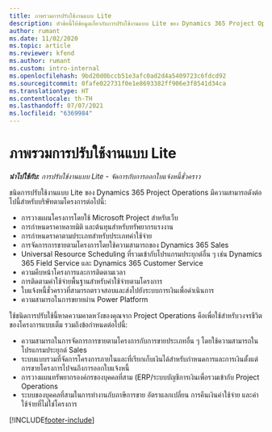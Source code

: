 ```yaml
---
title: ภาพรวมการปรับใช้งานแบบ Lite
description: หัวข้อนี้ให้ข้อมูลเกี่ยวกับการปรับใช้งานแบบ Lite ของ Dynamics 365 Project Operations
author: rumant
ms.date: 11/02/2020
ms.topic: article
ms.reviewer: kfend
ms.author: rumant
ms.custom: intro-internal
ms.openlocfilehash: 9bd20d0bccb51e3afc0ad2d4a5409723c6fdcd92
ms.sourcegitcommit: 0fafe022731f0e1e8693382ff906e3f8541d34ca
ms.translationtype: HT
ms.contentlocale: th-TH
ms.lasthandoff: 07/07/2021
ms.locfileid: "6369984"
---
```

# <a name="lite-deployment-overview"></a>ภาพรวมการปรับใช้งานแบบ Lite

_**นำไปใช้กับ:** การปรับใช้งานแบบ Lite - จัดการกับการออกใบแจ้งหนี้ชั่วคราว_

ชนิดการปรับใช้งานแบบ Lite ของ Dynamics 365 Project Operations มีความสามารถดังต่อไปนี้สำหรับบริษัทตามโครงการต่อไปนี้:

- การวางแผนโครงการโดยใช้ Microsoft Project สำหรับเว็บ
- การกำหนดราคาหลายมิติ และต้นทุนสำหรับทรัพยากรแรงงาน
- การกำหนดราคาตามประเภทสำหรับประเภทค่าใช้จ่าย
- การจัดการการขายตามโครงการโดยใช้ความสามารถของ Dynamics 365 Sales
- Universal Resource Scheduling ที่รวมเข้ากับโปรแกรมประยุกต์อื่น ๆ เช่น Dynamics 365 Field Service และ Dynamics 365 Customer Service
- ความคืบหน้าโครงการและการติดตามเวลา
- การติดตามค่าใช้จ่ายพื้นฐานสำหรับค่าใช้จ่ายตามโครงการ
- ใบแจ้งหนี้ชั่วคราวที่สามารถตรวจสอบและส่งไปยังระบบการเงินเพื่อดำเนินการ
- ความสามารถในการขยายผ่าน Power Platform

ใช้ชนิดการปรับใช้นี้หาดความคาดหวังของคุณจาก Project Operations คือเพื่อใช้สำหรับวงจรชีวิตของโครงการแบบเต็ม รวมถึงข้อกำหนดต่อไปนี้:

- ความสามารถในการจัดการการขายตามโครงการกับการขายประเภทอื่น ๆ โดยใช้ความสามารถในโปรแกรมประยุกต์ Sales
- ระบบแบบรวมที่จัดการโครงการภายในและที่เรียกเก็บเงินได้สำหรับกำหนดการและการเงินตั้งแต่การขายโครงการไปจนถึงการออกใบแจ้งหนี้
- การวางแผนทรัพยากรองค์กรของบุคคลที่สาม (ERP/ระบบบัญชีการเงินเพื่อรวมเข้ากับ Project Operations
- ระบบของบุคคลที่สามในการทำงานกับภาษีการขาย อัตราแลกเปลี่ยน การคืนเงินค่าใช้จ่าย และค่าใช้จ่ายที่ไม่ใช่โครงการ


[!INCLUDE[footer-include](../includes/footer-banner.md)]